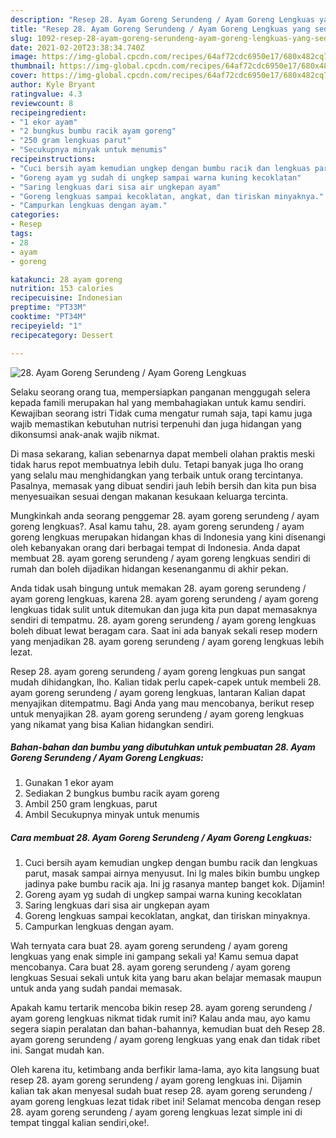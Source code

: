 ```yaml
---
description: "Resep 28. Ayam Goreng Serundeng / Ayam Goreng Lengkuas yang sedap Untuk Jualan"
title: "Resep 28. Ayam Goreng Serundeng / Ayam Goreng Lengkuas yang sedap Untuk Jualan"
slug: 1092-resep-28-ayam-goreng-serundeng-ayam-goreng-lengkuas-yang-sedap-untuk-jualan
date: 2021-02-20T23:38:34.740Z
image: https://img-global.cpcdn.com/recipes/64af72cdc6950e17/680x482cq70/28-ayam-goreng-serundeng-ayam-goreng-lengkuas-foto-resep-utama.jpg
thumbnail: https://img-global.cpcdn.com/recipes/64af72cdc6950e17/680x482cq70/28-ayam-goreng-serundeng-ayam-goreng-lengkuas-foto-resep-utama.jpg
cover: https://img-global.cpcdn.com/recipes/64af72cdc6950e17/680x482cq70/28-ayam-goreng-serundeng-ayam-goreng-lengkuas-foto-resep-utama.jpg
author: Kyle Bryant
ratingvalue: 4.3
reviewcount: 8
recipeingredient:
- "1 ekor ayam"
- "2 bungkus bumbu racik ayam goreng"
- "250 gram lengkuas parut"
- "Secukupnya minyak untuk menumis"
recipeinstructions:
- "Cuci bersih ayam kemudian ungkep dengan bumbu racik dan lengkuas parut, masak sampai airnya menyusut. Ini lg males bikin bumbu ungkep jadinya pake bumbu racik aja. Ini jg rasanya mantep banget kok. Dijamin!"
- "Goreng ayam yg sudah di ungkep sampai warna kuning kecoklatan"
- "Saring lengkuas dari sisa air ungkepan ayam"
- "Goreng lengkuas sampai kecoklatan, angkat, dan tiriskan minyaknya."
- "Campurkan lengkuas dengan ayam."
categories:
- Resep
tags:
- 28
- ayam
- goreng

katakunci: 28 ayam goreng 
nutrition: 153 calories
recipecuisine: Indonesian
preptime: "PT33M"
cooktime: "PT34M"
recipeyield: "1"
recipecategory: Dessert

---
```



![28. Ayam Goreng Serundeng / Ayam Goreng Lengkuas](https://img-global.cpcdn.com/recipes/64af72cdc6950e17/680x482cq70/28-ayam-goreng-serundeng-ayam-goreng-lengkuas-foto-resep-utama.jpg)

Selaku seorang orang tua, mempersiapkan panganan menggugah selera kepada famili merupakan hal yang membahagiakan untuk kamu sendiri. Kewajiban seorang istri Tidak cuma mengatur rumah saja, tapi kamu juga wajib memastikan kebutuhan nutrisi terpenuhi dan juga hidangan yang dikonsumsi anak-anak wajib nikmat.

Di masa  sekarang, kalian sebenarnya dapat membeli olahan praktis meski tidak harus repot membuatnya lebih dulu. Tetapi banyak juga lho orang yang selalu mau menghidangkan yang terbaik untuk orang tercintanya. Pasalnya, memasak yang dibuat sendiri jauh lebih bersih dan kita pun bisa menyesuaikan sesuai dengan makanan kesukaan keluarga tercinta. 



Mungkinkah anda seorang penggemar 28. ayam goreng serundeng / ayam goreng lengkuas?. Asal kamu tahu, 28. ayam goreng serundeng / ayam goreng lengkuas merupakan hidangan khas di Indonesia yang kini disenangi oleh kebanyakan orang dari berbagai tempat di Indonesia. Anda dapat membuat 28. ayam goreng serundeng / ayam goreng lengkuas sendiri di rumah dan boleh dijadikan hidangan kesenanganmu di akhir pekan.

Anda tidak usah bingung untuk memakan 28. ayam goreng serundeng / ayam goreng lengkuas, karena 28. ayam goreng serundeng / ayam goreng lengkuas tidak sulit untuk ditemukan dan juga kita pun dapat memasaknya sendiri di tempatmu. 28. ayam goreng serundeng / ayam goreng lengkuas boleh dibuat lewat beragam cara. Saat ini ada banyak sekali resep modern yang menjadikan 28. ayam goreng serundeng / ayam goreng lengkuas lebih lezat.

Resep 28. ayam goreng serundeng / ayam goreng lengkuas pun sangat mudah dihidangkan, lho. Kalian tidak perlu capek-capek untuk membeli 28. ayam goreng serundeng / ayam goreng lengkuas, lantaran Kalian dapat menyajikan ditempatmu. Bagi Anda yang mau mencobanya, berikut resep untuk menyajikan 28. ayam goreng serundeng / ayam goreng lengkuas yang nikamat yang bisa Kalian hidangkan sendiri.

<!--inarticleads1-->

##### Bahan-bahan dan bumbu yang dibutuhkan untuk pembuatan 28. Ayam Goreng Serundeng / Ayam Goreng Lengkuas:

1. Gunakan 1 ekor ayam
1. Sediakan 2 bungkus bumbu racik ayam goreng
1. Ambil 250 gram lengkuas, parut
1. Ambil Secukupnya minyak untuk menumis




<!--inarticleads2-->

##### Cara membuat 28. Ayam Goreng Serundeng / Ayam Goreng Lengkuas:

1. Cuci bersih ayam kemudian ungkep dengan bumbu racik dan lengkuas parut, masak sampai airnya menyusut. Ini lg males bikin bumbu ungkep jadinya pake bumbu racik aja. Ini jg rasanya mantep banget kok. Dijamin!
1. Goreng ayam yg sudah di ungkep sampai warna kuning kecoklatan
1. Saring lengkuas dari sisa air ungkepan ayam
1. Goreng lengkuas sampai kecoklatan, angkat, dan tiriskan minyaknya.
1. Campurkan lengkuas dengan ayam.




Wah ternyata cara buat 28. ayam goreng serundeng / ayam goreng lengkuas yang enak simple ini gampang sekali ya! Kamu semua dapat mencobanya. Cara buat 28. ayam goreng serundeng / ayam goreng lengkuas Sesuai sekali untuk kita yang baru akan belajar memasak maupun untuk anda yang sudah pandai memasak.

Apakah kamu tertarik mencoba bikin resep 28. ayam goreng serundeng / ayam goreng lengkuas nikmat tidak rumit ini? Kalau anda mau, ayo kamu segera siapin peralatan dan bahan-bahannya, kemudian buat deh Resep 28. ayam goreng serundeng / ayam goreng lengkuas yang enak dan tidak ribet ini. Sangat mudah kan. 

Oleh karena itu, ketimbang anda berfikir lama-lama, ayo kita langsung buat resep 28. ayam goreng serundeng / ayam goreng lengkuas ini. Dijamin kalian tak akan menyesal sudah buat resep 28. ayam goreng serundeng / ayam goreng lengkuas lezat tidak ribet ini! Selamat mencoba dengan resep 28. ayam goreng serundeng / ayam goreng lengkuas lezat simple ini di tempat tinggal kalian sendiri,oke!.

